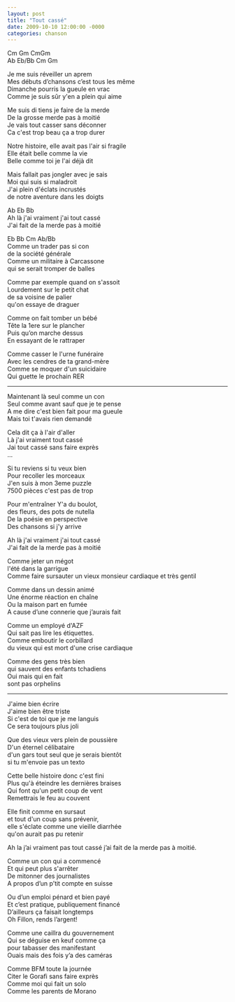 ```yaml
---
layout: post
title: "Tout cassé"
date: 2009-10-10 12:00:00 -0000
categories: chanson
---
```


Cm Gm CmGm  
Ab Eb/Bb Cm Gm

Je me suis réveiller un aprem  
Mes débuts d’chansons c’est tous les même  
Dimanche pourris la gueule en vrac  
Comme je suis sûr y'en a plein qui aime

Me suis di tiens je faire de la merde  
De la grosse merde pas à moitié  
Je vais tout casser sans déconner  
Ca c'est trop beau ça a trop durer

Notre histoire, elle avait pas l'air si fragile  
Elle était belle comme la vie  
Belle comme toi je l'ai déjà dit

Mais fallait pas jongler avec je sais  
Moi qui suis si maladroit  
J'ai plein d'éclats incrustés  
de notre aventure dans les doigts

Ab Eb Bb  
Ah là j'ai vraiment j'ai tout cassé  
J'ai fait de la merde pas à moitié

Eb Bb Cm Ab/Bb  
Comme un trader pas si con  
de la société générale  
Comme un militaire à Carcassone  
qui se serait tromper de balles

Comme par exemple quand on s'assoit  
Lourdement sur le petit chat  
de sa voisine de palier  
qu'on essaye de draguer

Comme on fait tomber un bébé  
Tête la 1ere sur le plancher  
Puis qu’on marche dessus  
En essayant de le rattraper

Comme casser le l'urne funéraire  
Avec les cendres de ta grand-mère  
Comme se moquer d'un suicidaire  
Qui guette le prochain RER

---

Maintenant là seul comme un con  
Seul comme avant sauf que je te pense  
A me dire c'est bien fait pour ma gueule  
Mais toi t'avais rien demandé

Cela dit ça à l'air d'aller  
Là j'ai vraiment tout cassé  
Jai tout cassé sans faire exprès  
…

Si tu reviens si tu veux bien  
Pour recoller les morceaux  
J'en suis à mon 3eme puzzle  
7500 pièces c'est pas de trop

Pour m'entraîner Y'a du boulot,  
des fleurs, des pots de nutella  
De la poésie en perspective  
Des chansons si j'y arrive

Ah là j'ai vraiment j'ai tout cassé  
J'ai fait de la merde pas à moitié

Comme jeter un mégot  
l'été dans la garrigue  
Comme faire sursauter un vieux monsieur cardiaque et très gentil

Comme dans un dessin animé  
Une énorme réaction en chaîne  
Ou la maison part en fumée  
A cause d’une connerie que j’aurais fait

Comme un employé d'AZF  
Qui sait pas lire les étiquettes.  
Comme emboutir le corbillard  
du vieux qui est mort d'une crise cardiaque

Comme des gens très bien  
qui sauvent des enfants tchadiens  
Oui mais qui en fait  
sont pas orphelins

---

J'aime bien écrire  
J'aime bien être triste  
Si c'est de toi que je me languis  
Ce sera toujours plus joli

Que des vieux vers plein de poussière  
D'un éternel célibataire  
d'un gars tout seul que je serais bientôt  
si tu m'envoie pas un texto

Cette belle histoire donc c'est fini  
Plus qu'à éteindre les dernières braises  
Qui font qu'un petit coup de vent  
Remettrais le feu au couvent

Elle finit comme en sursaut  
et tout d'un coup sans prévenir,  
elle s'éclate comme une vieille diarrhée  
qu'on aurait pas pu retenir

Ah la j’ai vraiment pas tout cassé j’ai fait de la merde pas à moitié.

Comme un con qui a commencé  
Et qui peut plus s'arrêter  
De mitonner des journalistes  
A propos d’un p’tit compte en suisse

Ou d’un emploi pénard et bien payé  
Et c’est pratique, publiquement financé  
D’ailleurs ça faisait longtemps  
Oh Fillon, rends l’argent!

Comme une caillra du gouvernement  
Qui se déguise en keuf comme ça  
pour tabasser des manifestant  
Ouais mais des fois y’a des caméras

Comme BFM toute la journée  
Citer le Gorafi sans faire exprès  
Comme moi qui fait un solo  
Comme les parents de Morano
